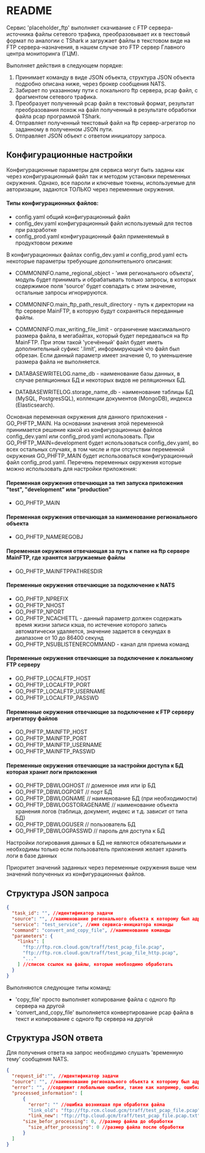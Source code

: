 # README

Сервис 'placeholder_ftp' выполняет скачивание с FTP сервера-источника файлы сетевого трафика, преобразовывает их в текстовый формат по аналогии с TShark и загружает файлы в текстовом виде на FTP сервера-назначения, в нашем случае это FTP сервер Главного центра мониторинга (ГЦМ).

Выполняет действия в следующем порядке:

1. Принимает команду в виде JSON объекта, структура JSON объекта подробно описана ниже, через брокер сообщения NATS.
2. Забирает по указанному пути с локального ftp сервера, pcap файл, с фрагментом сетевого трафика.
3. Преобразует полученный pcap файл в текстовый формат, результат преобразования похож на файл полученный в результате
   обработки файла pcap программой TShark.
4. Отправляет полученный текстовый файл на ftp сервер-агрегатор по заданному в полученном JSON пути.
5. Отправляет JSON объект с ответом инициатору запроса.

## Конфигурационные настройки

Конфигурационные параметры для сервиса могут быть заданы как через конфигурационный файл так и методом установки переменных окружения. Однако, все пароли и
ключевые токены, используемые для авторизации, задаются ТОЛЬКО через переменные окружения.

#### Типы конфигурационных файлов:

- config.yaml общий конфигурационный файл
- config_dev.yaml конфигурационный файл используемый для тестов при разработке
- config_prod.yaml конфигурационный файл применяемый в продуктовом режиме

В конфигурационных файлах config_dev.yaml и config_prod.yaml есть некоторые параметры требующие дополнительного описания:

- COMMONINFO.name_regional_object - 'имя регионального объекта', модуль будет принимать и обрабатывать только запросы, в которых содержимое поля 'source' будет совпадать с этим значение, остальные запросы игнорируются.

- COMMONINFO.main_ftp_path_result_directory - путь к директории на ftp сервере MainFTP, в которую будут сохраняться переданные файлы.

- COMMONINFO.max_writing_file_limit - ограничение максимального размера файла, в мегабайтах, который будет передаваться на ftp MainFTP. При этом такой 'усечённый' файл будет иметь дополнительный суфикс '.limit', информирующий что файл был обрезан. Если данный параметр имеет значение 0, то уменьшение размера файла не выполняется.

- DATABASEWRITELOG.name_db - наименование базы данных, в случае реляционных БД и некоторых видов не реляционных БД.

- DATABASEWRITELOG.storage_name_db - наименование таблицы БД (MySQL, PostgresSQL), коллекции документов (MongoDB), индекса (Elasticsearch).

Основная переменная окружения для данного приложения - GO_PHFTP_MAIN. На основании значения этой переменной принимается решение какой из конфигурационных файлов config_dev.yaml или config_prod.yaml использовать. При GO_PHFTP_MAIN=development будет использоваться config_dev.yaml, во всех остальных случаях, в том числе и при отсутствии переменной окружения GO_PHFTP_MAIN будет использоваться конфигурационный файл config_prod.yaml. Перечень переменных окружения которые можно использовать для настройки приложения:

#### Переменная окружения отвечающая за тип запуска приложения "test", "development" или "production"

- GO_PHFTP_MAIN

#### Переменная окружения отвечающая за наименование регионального объекта

- GO_PHFTP_NAMEREGOBJ

#### Переменная окружения отвечающая за путь к папке на ftp сервере MainFTP, где хранятся загружаемые файлы

- GO_PHFTP_MAINFTPPATHRESDIR

#### Переменные окружения отвечающие за подключение к NATS

- GO_PHFTP_NPREFIX
- GO_PHFTP_NHOST
- GO_PHFTP_NPORT
- GO_PHFTP_NCACHETTL - данный параметр должен содержать время жизни записи
  кэша, по истечение которого запись автоматически удаляется, значение задается
  в секундах в диапазоне от 10 до 86400 секунд
- GO_PHFTP_NSUBLISTENERCOMMAND - канал для приема команд

#### Переменные окружения отвечающие за подключение к локальному FTP серверу

- GO_PHFTP_LOCALFTP_HOST
- GO_PHFTP_LOCALFTP_PORT
- GO_PHFTP_LOCALFTP_USERNAME
- GO_PHFTP_LOCALFTP_PASSWD

#### Переменные окружения отвечающие за подключение к FTP серверу агрегатору файлов

- GO_PHFTP_MAINFTP_HOST
- GO_PHFTP_MAINFTP_PORT
- GO_PHFTP_MAINFTP_USERNAME
- GO_PHFTP_MAINFTP_PASSWD

#### Переменные окружения отвечающие за настройки доступа к БД которая хранит логи приложения

- GO_PHFTP_DBWLOGHOST // доменное имя или ip БД
- GO_PHFTP_DBWLOGPORT // порт БД
- GO_PHFTP_DBWLOGNAME // наименование БД (при необходимости)
- GO_PHFTP_DBWLOGSTORAGENAME // наименование объекта хранения логов (таблица, документ, индекс и т.д. зависит от типа БД)
- GO_PHFTP_DBWLOGUSER // пользователь БД
- GO_PHFTP_DBWLOGPASSWD // пароль для доступа к БД

Настройки логирования данных в БД не являются обязательными и необходимы только если пользователь приложения желает хранить логи в базе данных

Приоритет значений заданных через переменные окружения выше чем значений полученных из конфигурационных файлов.

## Структура JSON запроса

```json
{
  "task_id": "", //идентификатор задачи
  "source": "", //наименование регионального объекта к которому был адресован запрос
  "service": "test_service", //имя сервиса-инициатора команды
  "command": "convert_and_copy_file", //наименование команды
  "parameters": {
    "links": [
      "ftp://ftp.rcm.cloud.gcm/traff/test_pcap_file.pcap",
      "ftp://ftp.rcm.cloud.gcm/traff/test_pcap_file_http.pcap",
      "..."
    ] //список ссылок на файлы, которые необходимо обработать
  }
}
```

Выполняются следующие типы команд:

- 'copy_file' просто выполняет копирование файла с одного ftp сервера на другой
- 'convert_and_copy_file' выполняется конвертирование pcap файла в текст и копирование с одного ftp сервера на другой

## Структура JSON ответа

Для получения ответа на запрос необходимо слушать 'временную тему' сообщения NATS.

```json
{
  "request_id":"", //идентификатор задачи
  "source": "", //наименование регионального объекта к которому был адресован запрос
  "error": "", //содержит глобальные ошибки, такие как например, ошибка подключения к ftp серверу
  "processed_information": [
	  {
	    "error": "" //ошибка возникшая при обработки файла
	    "link_old": "ftp://ftp.rcm.cloud.gcm/traff/test_pcap_file.pcap",
	    "link_new": "ftp://ftp.cloud.gcm/traff/test_pcap_file.pcap.txt",
      "size_befor_processing": 0, //размер файла до обработки
	    "size_after_processing": 0 //размер файла после обработки
	  }
  ]
}
```
